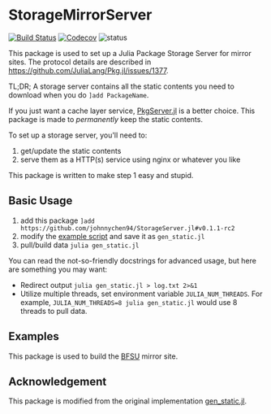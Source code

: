 # StorageMirrorServer

[![Build Status](https://travis-ci.com/johnnychen94/StorageMirrorServer.jl.svg?branch=master)](https://travis-ci.com/johnnychen94/StorageMirrorServer.jl)
[![Codecov](https://codecov.io/gh/johnnychen94/StorageMirrorServer.jl/branch/master/graph/badge.svg)](https://codecov.io/gh/johnnychen94/StorageMirrorServer.jl)
![status](https://img.shields.io/badge/status-experimental-red)

This package is used to set up a Julia Package Storage Server for mirror sites. The protocol details are
described in https://github.com/JuliaLang/Pkg.jl/issues/1377.

TL;DR; A storage server contains all the static contents you need to download when you do `]add PackageName`.

If you just want a cache layer service, [PkgServer.jl](https://github.com/JuliaPackaging/PkgServer.jl) is a
better choice. This package is made to _permanently_ keep the static contents.

To set up a storage server, you'll need to:

1. get/update the static contents
2. serve them as a HTTP(s) service using nginx or whatever you like

This package is written to make step 1 easy and stupid.

## Basic Usage

1. add this package `]add https://github.com/johnnychen94/StorageServer.jl#v0.1.1-rc2`
2. modify the [example script](examples/gen_static_full.example.jl) and save it as `gen_static.jl`
3. pull/build data `julia gen_static.jl`

You can read the not-so-friendly docstrings for advanced usage, but here are something you may want:

* Redirect output `julia gen_static.jl > log.txt 2>&1`
* Utilize multiple threads, set environment variable `JULIA_NUM_THREADS`. For example,
  `JULIA_NUM_THREADS=8 julia gen_static.jl` would use 8 threads to pull data.

## Examples

This package is used to build the [BFSU](https://mirrors.bfsu.edu.cn/help/julia/) mirror site.

## Acknowledgement

This package is modified from the original implementation [gen_static.jl](https://github.com/JuliaPackaging/PkgServer.jl/blob/2614c7d4d7fd8d422d0a82ffe5083a834be56bf8/bin/gen_static.jl).
